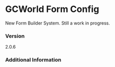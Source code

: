 # GCWorld Form Config

New Form Builder System.  Still a work in progress.




### Version
2.0.6

### Additional Information
